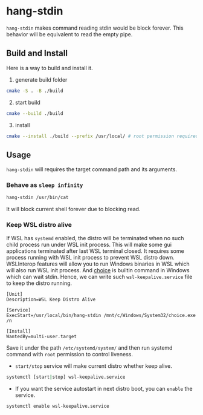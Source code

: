 # hang-stdin

`hang-stdin` makes command reading stdin would be block forever. 
This behavior will be equivalent to read the empty pipe.

## Build and Install

Here is a way to build and install it.

1. generate build folder

```sh
cmake -S . -B ./build
```
2. start build

```sh
cmake --build ./build
```

3. install

```sh
cmake --install ./build --prefix /usr/local/ # root permission required
```

## Usage

`hang-stdin` will requires the target command path and its arguments.

### Behave as `sleep infinity`

```sh
hang-stdin /usr/bin/cat
```

It will block current shell forever due to blocking read.

### Keep WSL distro alive

If WSL has `systemd` enabled, the distro will be terminated when 
no such child process run under WSL init process. This will make some gui applications terminated
after last WSL terminal closed. It requires some process running with
WSL init process to prevent WSL distro down. WSLInterop features will allow you to run Windows
binaries in WSL which will also run WSL init process. 
And [choice](https://learn.microsoft.com/en-us/windows-server/administration/windows-commands/choice) 
is builtin command in Windows which can wait stdin. Hence, we can write such `wsl-keepalive.service` file to 
keep the distro running. 

```service
[Unit]
Description=WSL Keep Distro Alive

[Service]
ExecStart=/usr/local/bin/hang-stdin /mnt/c/Windows/System32/choice.exe /n

[Install]
WantedBy=multi-user.target
```

Save it under the path `/etc/systemd/system/` and then run systemd command
with `root` permission to control liveness.

* `start/stop` service will make current distro whether keep alive.
```sh
systemctl [start|stop] wsl-keepalive.service
```

* If you want the service autostart in next distro boot, you can `enable` the service.
```sh
systemctl enable wsl-keepalive.service
```
